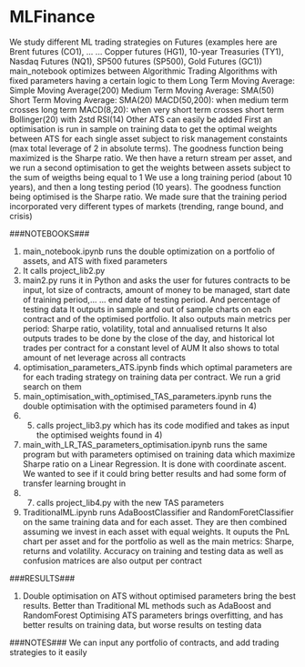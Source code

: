 # MLFinance
We study different ML trading strategies on Futures (examples here are Brent futures (CO1), ...
... Copper futures (HG1), 10-year Treasuries (TY1), Nasdaq Futures (NQ1), SP500 futures (SP500), Gold Futures (GC1))
main_notebook optimizes between Algorithmic Trading Algorithms with fixed parameters having a certain logic to them
Long Term Moving Average: Simple Moving Average(200)
Medium Term Moving Average: SMA(50)
Short Term Moving Average: SMA(20)
MACD(50,200): when medium term crosses long term
MACD(8,20): when very short term crosses short term
Bollinger(20) with 2std
RSI(14)
Other ATS can easily be added
First an optimisation is run in sample on training data to get the optimal weights between ATS for each single asset subject to risk management constaints 
(max total leverage of 2 in absolute terms). The goodness function being maximized is the Sharpe ratio. 
We then have a return stream per asset, and we run a second optimisation to get the weights between assets subject to the sum of weigths being equal to 1
We use a long training period (about 10 years), and then a long testing period (10 years). The goodness function being optimised is the Sharpe ratio.
We made sure that the training period incorporated very different types of markets (trending, range bound, and crisis)

###NOTEBOOKS###
1) main_notebook.ipynb runs the double optimization on a portfolio of assets, and ATS with fixed parameters
2) It calls project_lib2.py
3) main2.py runs it in Python and asks the user for futures contracts to be input, lot size of contracts, amount of money to be managed, start date of training period,...
   ... end date of testing period. And percentage of testing data
   It outputs in sample and out of sample charts on each contract and of the optimised portfolio. It also outputs main metrics per period:
   Sharpe ratio, volatility, total and annualised returns
   It also outputs trades to be done by the close of the day, and historical lot trades per contract for a constant level of AUM
   It also shows to total amount of net leverage across all contracts
4) optimisation_parameters_ATS.ipynb finds which optimal parameters are for each trading strategy on training data per contract. We run a grid search on them
5) main_optimisation_with_optimised_TAS_parameters.ipynb runs the double optimisation with the optimised parameters found in 4)
6) 5) calls project_lib3.py which has its code modified and takes as input the optimised weights found in 4)
7) main_with_LR_TAS_parameters_optimisation.ipynb runs the same program but with parameters optimised on training data which maximize Sharpe ratio on a Linear Regression. 
   It is done with coordinate ascent. We wanted to see if it could bring better results and had some form of transfer learning brought in
8) 7) calls project_lib4.py with the new TAS parameters
9) TraditionalML.ipynb runs AdaBoostClassifier and RandomForetClassifier on the same training data and for each asset. 
   They are then combined assuming we invest in each asset with equal weights. It ouputs the PnL chart per asset and for the portfolio
   as well as the main metrics: Sharpe, returns and volatility. Accuracy on training and testing data as well as confusion matrices are also output per contract
   
###RESULTS###
1) Double optimisation on ATS without optimised parameters bring the best results. Better than Traditional ML methods such as AdaBoost and RandomForest
   Optimising ATS parameters brings overfitting, and has better results on training data, but worse results on testing data

###NOTES###
We can input any portfolio of contracts, and add trading strategies to it easily

